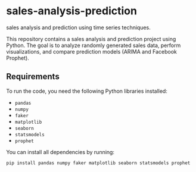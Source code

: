 # sales-analysis-prediction
sales analysis and prediction using time series techniques.

This repository contains a sales analysis and prediction project using Python. The goal is to analyze randomly generated sales data, perform visualizations, and compare prediction models (ARIMA and Facebook Prophet).

## Requirements

To run the code, you need the following Python libraries installed:

- `pandas`
- `numpy`
- `faker`
- `matplotlib`
- `seaborn`
- `statsmodels`
- `prophet`

You can install all dependencies by running:

```bash
pip install pandas numpy faker matplotlib seaborn statsmodels prophet
